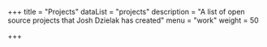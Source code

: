 +++
title = "Projects"
dataList = "projects"
description = "A list of open source projects that Josh Dzielak has created"
menu = "work"
weight = 50

+++


